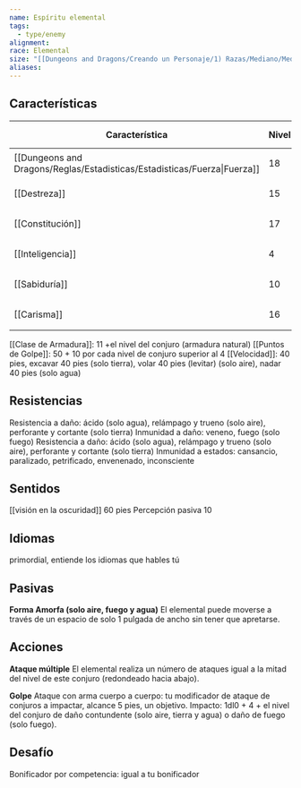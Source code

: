 ```yaml
---
name: Espíritu elemental
tags:
  - type/enemy
alignment: 
race: Elemental
size: "[[Dungeons and Dragons/Creando un Personaje/1) Razas/Mediano/Mediano]]"
aliases: 
---
```


## Características

| Característica                                                           | Nivel | Bonificador | Lanzar dado      |
| ------------------------------------------------------------------------ | ----- | ----------- | ---------------- |
| [[Dungeons and Dragons/Reglas/Estadisticas/Estadisticas/Fuerza\|Fuerza]] | 18    | +4          | `dice: 1d20 + 0` |
| [[Destreza]]                                                             | 15    | +2          | `dice: 1d20 + 0` |
| [[Constitución]]                                                         | 17    | +3          | `dice: 1d20 + 0` |
| [[Inteligencia]]                                                         | 4     | -3          | `dice: 1d20 + 0` |
| [[Sabiduría]]                                                            | 10    | 0           | `dice: 1d20 + 0` |
| [[Carisma]]                                                              | 16    | +3          | `dice: 1d20 + 0` |

[[Clase de Armadura]]:  11 +el nivel del conjuro (armadura natural)
[[Puntos de Golpe]]: 50 + 10 por cada nivel de conjuro superior al 4 
[[Velocidad]]: 40 pies, excavar 40 pies (solo tierra), volar 40 pies (levitar) (solo aire), nadar 40 pies (solo agua)

## Resistencias

Resistencia a daño: ácido (solo agua), relámpago y trueno (solo aire), perforante y cortante (solo tierra)
Inmunidad a daño: veneno, fuego (solo fuego)
Resistencia a daño: ácido (solo agua), relámpago y trueno (solo aire), perforante y cortante (solo tierra) 
Inmunidad a estados: cansancio, paralizado, petrificado, envenenado, inconsciente

## Sentidos

[[visión en la oscuridad]] 60 pies
Percepción pasiva 10

## Idiomas

 primordial, entiende los idiomas que hables tú
 
## Pasivas

**Forma Amorfa (solo aire, fuego y agua)**
El elemental puede moverse a través de un espacio de solo 1 pulgada de ancho sin tener que apretarse.

## Acciones

**Ataque múltiple**
El elemental realiza un número de ataques igual a la mitad del nivel de este conjuro (redondeado hacia abajo).

**Golpe**
Ataque con arma cuerpo a cuerpo: tu modificador de ataque de conjuros a impactar, alcance 5 pies, un objetivo. Impacto: 1dl0 + 4 + el nivel del conjuro de daño contundente (solo aire, tierra y agua) o daño de fuego (solo fuego).

## Desafío

Bonificador por competencia: igual a tu bonificador